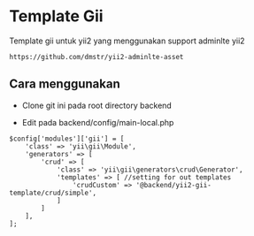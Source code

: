 # Template Gii

Template gii untuk yii2 yang menggunakan support adminlte yii2
```
https://github.com/dmstr/yii2-adminlte-asset
```

## Cara menggunakan

* Clone git ini pada root directory backend

* Edit pada backend/config/main-local.php
```
$config['modules']['gii'] = [
    'class' => 'yii\gii\Module',
    'generators' => [ 
        'crud' => [ 
            'class' => 'yii\gii\generators\crud\Generator', 
            'templates' => [ //setting for out templates
                'crudCustom' => '@backend/yii2-gii-template/crud/simple', 
            ]
        ]
    ],
];
```